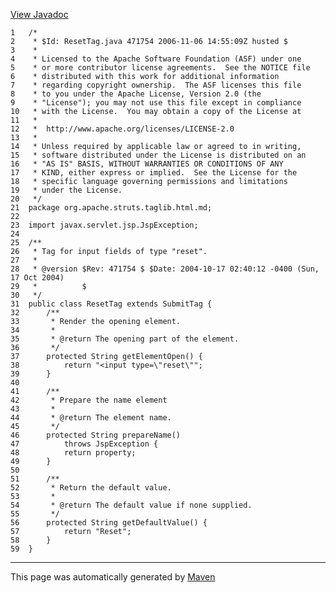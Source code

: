 [View Javadoc](../../../../../../apidocs/org/apache/struts/taglib.html.md/ResetTag.html)


    1   /*
    2    * $Id: ResetTag.java 471754 2006-11-06 14:55:09Z husted $
    3    *
    4    * Licensed to the Apache Software Foundation (ASF) under one
    5    * or more contributor license agreements.  See the NOTICE file
    6    * distributed with this work for additional information
    7    * regarding copyright ownership.  The ASF licenses this file
    8    * to you under the Apache License, Version 2.0 (the
    9    * "License"); you may not use this file except in compliance
    10   * with the License.  You may obtain a copy of the License at
    11   *
    12   *  http://www.apache.org/licenses/LICENSE-2.0
    13   *
    14   * Unless required by applicable law or agreed to in writing,
    15   * software distributed under the License is distributed on an
    16   * "AS IS" BASIS, WITHOUT WARRANTIES OR CONDITIONS OF ANY
    17   * KIND, either express or implied.  See the License for the
    18   * specific language governing permissions and limitations
    19   * under the License.
    20   */
    21  package org.apache.struts.taglib.html.md;
    22  
    23  import javax.servlet.jsp.JspException;
    24  
    25  /**
    26   * Tag for input fields of type "reset".
    27   *
    28   * @version $Rev: 471754 $ $Date: 2004-10-17 02:40:12 -0400 (Sun, 17 Oct 2004)
    29   *          $
    30   */
    31  public class ResetTag extends SubmitTag {
    32      /**
    33       * Render the opening element.
    34       *
    35       * @return The opening part of the element.
    36       */
    37      protected String getElementOpen() {
    38          return "<input type=\"reset\"";
    39      }
    40  
    41      /**
    42       * Prepare the name element
    43       *
    44       * @return The element name.
    45       */
    46      protected String prepareName()
    47          throws JspException {
    48          return property;
    49      }
    50  
    51      /**
    52       * Return the default value.
    53       *
    54       * @return The default value if none supplied.
    55       */
    56      protected String getDefaultValue() {
    57          return "Reset";
    58      }
    59  }

------------------------------------------------------------------------

This page was automatically generated by [Maven](http://maven.apache.org/)
